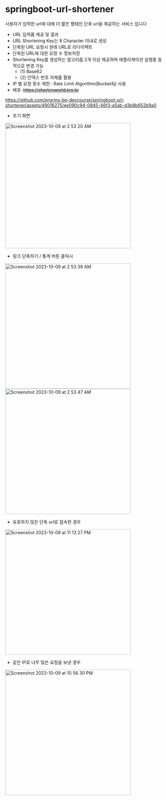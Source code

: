 # springboot-url-shortener
<!--
  템플릿은 아직 PR 작성이 익숙하지 않으신 분들을 위해서 제공하는 가이드입니다!
  리뷰어 또는 이 PR을 보게 될 다른 사람들이 이 PR을 보는데 참고할 수 있는 내용이 있다면 포함해서 작성해주시면 됩니다.
-->


사용자가 입력한 url에 대해 더 짧은 형태인 단축 url을 제공하는 서비스 입니다



- URL 입력폼 제공 및 결과
- URL Shortening Key는 8 Character 이내로 생성
- 단축된 URL 요청시 원래 URL로 리다이렉트
- 단축된 URL에 대한 요청 수 정보저장
- Shortening Key를 생성하는 알고리즘 2개 이상 제공하며 애플리케이션 실행중 동적으로 변경 가능
	- (1) Base62
	- (2) 인덱스 번호 자체를 활용
- IP 별 요청 횟수 제한 : Rate Limit Algorithm(Bucket4j) 사용
- 배포 :~~https://shortenworld.kro.kr~~

https://github.com/prgrms-be-devcourse/springboot-url-shortener/assets/49016275/ee090c94-0845-46f3-a5ab-d3b8b652b9a0



- 초기 화면
<img width="400" alt="Screenshot 2023-10-09 at 2 53 20 AM" src="https://github.com/prgrms-be-devcourse/springboot-url-shortener/assets/49016275/766f2c13-1f2e-421d-80ce-bb8b26f383b6">

- 링크 단축하기 / 통계 버튼 클릭시
<img width="400" alt="Screenshot 2023-10-09 at 2 53 39 AM" src="https://github.com/prgrms-be-devcourse/springboot-url-shortener/assets/49016275/081437bc-dea4-4264-bf44-6df0a44deb6f">
<img width="400" alt="Screenshot 2023-10-09 at 2 53 47 AM" src="https://github.com/prgrms-be-devcourse/springboot-url-shortener/assets/49016275/c7151b3e-4c8b-4688-a064-f740f8a6e8be">

- 유효하지 않은 단축 url로 접속한 경우
<img width="400" alt="Screenshot 2023-10-09 at 11 13 27 PM" src="https://github.com/prgrms-be-devcourse/springboot-url-shortener/assets/49016275/f711bd00-569b-4196-9038-e8ee1b7d6b63">


- 같은 IP로 너무 많은 요청을 보낸 경우
<img width="400" alt="Screenshot 2023-10-09 at 10 56 30 PM" src="https://github.com/prgrms-be-devcourse/springboot-url-shortener/assets/49016275/f3c379d3-2eb3-4c6a-b698-31c2638a619c">

